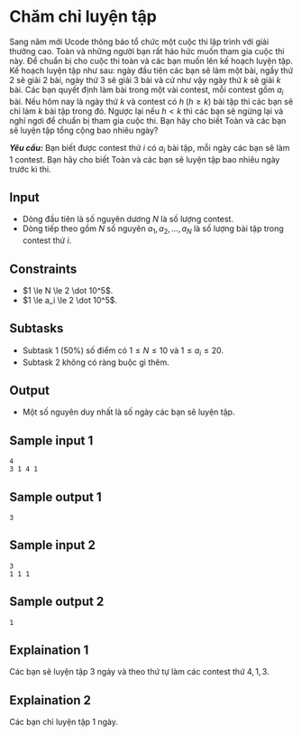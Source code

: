 # Chăm chỉ luyện tập

Sang năm mới Ucode thông báo tổ chức một cuộc thi lập trình với giải thưởng cao. Toàn và những người bạn rất háo hức muốn tham gia cuộc thi này. Để chuẩn bị cho cuộc thi toàn và các bạn muốn lên kế hoạch luyện tập. Kế hoạch luyện tập như sau: ngày đầu tiên các bạn sẽ làm một bài, ngầy thứ $2$ sẽ giải $2$ bài, ngày thứ $3$ sẽ giải $3$ bài và cứ như vậy ngày thứ $k$ sẽ giải $k$ bài. Các bạn quyết định làm bài trong một vài contest, mỗi contest gồm $a_i$ bài. Nếu hôm nay là ngày thứ $k$ và contest có $h \; (h \ge k)$ bài tập thì các bạn sẽ chỉ làm $k$ bài tập trong đó. Ngược lại nếu $h < k$ thì các bạn sẽ ngừng lại và nghỉ ngơi để chuẩn bị tham gia cuộc thi. Bạn hãy cho biết Toàn và các bạn sẽ luyện tập tổng cộng bao nhiêu ngày?

***Yêu cầu:*** Bạn biết được contest thứ $i$ có $a_i$ bài tập, mỗi ngày các bạn sẽ làm $1$ contest. Bạn hãy cho biết Toàn và các bạn sẽ luyện tập bao nhiêu ngày trước kì thi.

## Input

- Dòng đầu tiên là số nguyên dương $N$ là số lượng contest.
- Dòng tiếp theo gồm $N$ số nguyên $a_1, a_2, \dots, a_N$ là số lượng bài tập trong contest thứ $i$.

## Constraints

- $1 \le N \le 2 \dot 10^5$.
- $1 \le a_i \le 2 \dot 10^5$.

## Subtasks

- Subtask $1$ ($50\%$) số điểm có $1 \le N \le 10$ và $1 \le a_i \le 20$.
- Subtask $2$ không có ràng buộc gì thêm.

## Output

- Một số nguyên duy nhất là số ngày các bạn sẽ luyện tập.

## Sample input 1

```
4
3 1 4 1
```

## Sample output 1

```
3
```

## Sample input 2

```
3
1 1 1
```

## Sample output 2

```
1
```

## Explaination 1

Các bạn sẽ luyện tập $3$ ngày và theo thứ tự làm các contest thứ $4, 1, 3$.

## Explaination 2

Các bạn chỉ luyện tập $1$ ngày.
